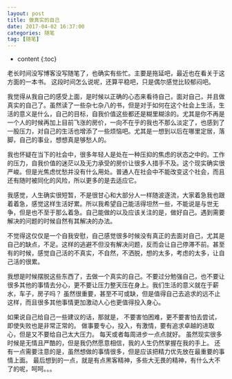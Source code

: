 ```yaml
---
layout: post
title: 做真实的自己
date: 2017-04-02 16:37:00
categories: 随笔
tag: [随笔]
---
```


* content
{:toc}


老长时间没写博客没写随笔了，也确实有些忙。主要是拖延吧，最近也在看关于这方面的一本书。 这段时间怎么说呢，还算平稳吧，只是偶尔感觉比较郁闷吧。

我觉得从我自己的感受上面，是时候以正确的心态来看待自己，面对自己，并且做真实的自己了。虽然读了一些杂七杂八的书，但是对于如何在这个社会上生活，生活的意义是什么，自己的目标，自我价值这些都还是糊里糊涂的。尤其是你不再是一个人的时候再加上目前飞涨的房价，一向不在乎的我也不那么淡定了，也感到了一股压力，对自己的生活也增添了一些烦恼吧。尤其是一想到以后在哪里定居，落脚，自己的事业，想想真是够愁人的。

我也怀疑在当下的社会中，很多年轻人是处在一种压抑的焦虑的状态之中的。工作的压力，自我价值的迷茫以及无力承受的房价让很多人措手不及。这个现实确实很严峻。但是光焦虑忧愁并没有什么用处。普通人在社会中不能改变这个社会，而且还有随时被同化的风险，所以更多的是去适应它。

我感觉，人生确实很短暂，不是很甘心和大部分人一样随波逐流，大家着急我也跟着着急，感觉这样生活好累。所以我希望自己能活得坦然一些，不能说是与世无争，但是也不至于那么着急。自己能做的以及应该关注的是，做好自己。遇到需要解决的问题的时候自然有其解决的办法。

不觉得这仅仅是一个自我安慰，自己感觉很多时候没有真正的去面对自己，尤其是自己的缺点，不足。这样的逃避不但没有解决问题，反而会让自己停滞不前。甚至有的时候，感觉自己活的不真实，不自然，不洒脱，想的太多，考虑的太多，让自己活的很累。

我想是时候摆脱这些东西了，去做一个真实的自己。不要过分勉强自己，也不要让很多其他的事情去分心，更不要让压力整天压在身上。我们生活的意义就在于薪水，车子，房子吗？ 虽然很重要，甚至不可或缺，但是值得自己去追求的远不止这样，而且很多其他事情更加激动人心也更值得投入身心。

如果说自己给自己一些建议的话，那就是， 不要害怕困难，更不要害怕去尝试，即使失败也是非常正常的。 做事要专心，投入，有激情，要有追求卓越的进取心，但是又不要给自己太大压力。 每天或者每周进步一点点就好。 虽然现实很多时候是无情且严酷的，但是我仍然愿意相信，我的人生仍然掌握在我的手上。 还有一点需要注意的是，虽然想做的事情很多，但是应该把精力优先放在最重要的事情上面。 最后想到的一点，就是有点黑客精神，多些大无畏的精神，有什么大不了的呢，呵呵。。。





